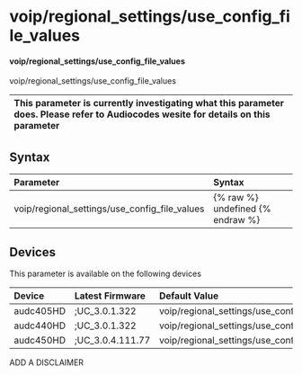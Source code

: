 ﻿---
description: voip/regional_settings/use_config_file_values
search: false
---

# voip/regional_settings/use_config_file_values

#### voip/regional_settings/use_config_file_values

voip/regional_settings/use_config_file_values


| This parameter is currently investigating what this parameter does. Please refer to Audiocodes wesite for details on this parameter | 
| :--- |

## Syntax
| Parameter | Syntax |
| :--- | :--- |
|voip/regional_settings/use_config_file_values | {% raw %} undefined {% endraw %}|

## Devices
This parameter is available on the following devices

| Device | Latest Firmware | Default Value |
|:---|:---|:---|
| audc405HD | ;UC_3.0.1.322 | voip/regional_settings/use_config_file_values=0 
| audc440HD | ;UC_3.0.1.322 | voip/regional_settings/use_config_file_values=0 
| audc450HD | ;UC_3.0.4.111.77 | voip/regional_settings/use_config_file_values=0 

ADD A DISCLAIMER
